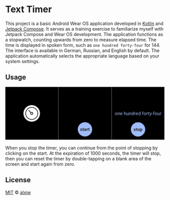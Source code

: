 # Text Timer

This project is a basic Android Wear OS application developed in [Kotlin](https://github.com/JetBrains/kotlin) and [Jetpack Compose](https://developer.android.com/compose). It serves as a training exercise to familiarize myself with Jetpack Compose and Wear OS development. The application functions as a stopwatch, counting upwards from zero to measure elapsed time. The time is displayed in spoken form, such as `one hundred forty-four` for 144. The interface is available in German, Russian, and English by default. The application automatically selects the appropriate language based on your system settings.

## Usage

<img src="img/sample.png" alt="drawing" width="500"/>

When you stop the timer, you can continue from the point of stopping by clicking on the start. At the expiration of 1000 seconds, the timer will stop, then you can reset the timer by double-tapping on a blank area of the screen and start again from zero.

## License

[MIT](LICENSE) © [alxiw](https://github.com/alxiw)
